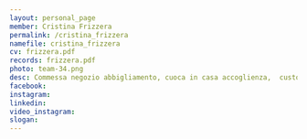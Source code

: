 ```yaml
---
layout: personal_page
member: Cristina Frizzera
permalink: /cristina_frizzera
namefile: cristina_frizzera
cv: frizzera.pdf
records: frizzera.pdf
photo: team-34.png
desc: Commessa negozio abbigliamento, cuoca in casa accoglienza,  custode al castello buonconsiglio e volontaria presso casa accoglienza
facebook: 
instagram: 
linkedin: 
video_instagram: 
slogan: 
---
```

